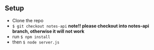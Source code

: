 
## Setup

- Clone the repo
- `$ git checkout notes-api` **note!! please checkout into notes-api branch, otherwise it will not work**
- run `$ npm install`
- then `$ node server.js`


